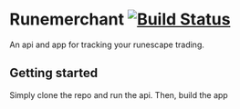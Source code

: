 # Runemerchant [![Build Status](https://travis-ci.org/arlyon/runemerchant.svg?branch=master)](https://travis-ci.org/arlyon/runemerchant)

An api and app for tracking your runescape trading.

## Getting started

Simply clone the repo and run the api. Then, build the app
